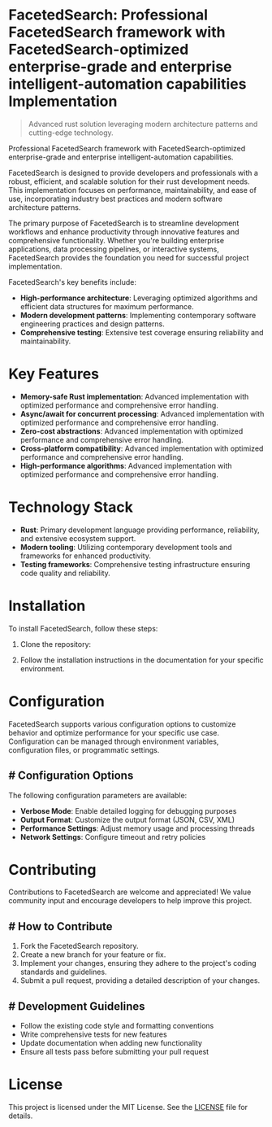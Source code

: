 <!-- fallback_FacetedSearch_20250810101605_26399 -->

# FacetedSearch: Professional FacetedSearch framework with FacetedSearch-optimized enterprise-grade and enterprise intelligent-automation capabilities Implementation
> Advanced rust solution leveraging modern architecture patterns and cutting-edge technology.

Professional FacetedSearch framework with FacetedSearch-optimized enterprise-grade and enterprise intelligent-automation capabilities.

FacetedSearch is designed to provide developers and professionals with a robust, efficient, and scalable solution for their rust development needs. This implementation focuses on performance, maintainability, and ease of use, incorporating industry best practices and modern software architecture patterns.

The primary purpose of FacetedSearch is to streamline development workflows and enhance productivity through innovative features and comprehensive functionality. Whether you're building enterprise applications, data processing pipelines, or interactive systems, FacetedSearch provides the foundation you need for successful project implementation.

FacetedSearch's key benefits include:

* **High-performance architecture**: Leveraging optimized algorithms and efficient data structures for maximum performance.
* **Modern development patterns**: Implementing contemporary software engineering practices and design patterns.
* **Comprehensive testing**: Extensive test coverage ensuring reliability and maintainability.

# Key Features

* **Memory-safe Rust implementation**: Advanced implementation with optimized performance and comprehensive error handling.
* **Async/await for concurrent processing**: Advanced implementation with optimized performance and comprehensive error handling.
* **Zero-cost abstractions**: Advanced implementation with optimized performance and comprehensive error handling.
* **Cross-platform compatibility**: Advanced implementation with optimized performance and comprehensive error handling.
* **High-performance algorithms**: Advanced implementation with optimized performance and comprehensive error handling.

# Technology Stack

* **Rust**: Primary development language providing performance, reliability, and extensive ecosystem support.
* **Modern tooling**: Utilizing contemporary development tools and frameworks for enhanced productivity.
* **Testing frameworks**: Comprehensive testing infrastructure ensuring code quality and reliability.

# Installation

To install FacetedSearch, follow these steps:

1. Clone the repository:


2. Follow the installation instructions in the documentation for your specific environment.

# Configuration

FacetedSearch supports various configuration options to customize behavior and optimize performance for your specific use case. Configuration can be managed through environment variables, configuration files, or programmatic settings.

## # Configuration Options

The following configuration parameters are available:

* **Verbose Mode**: Enable detailed logging for debugging purposes
* **Output Format**: Customize the output format (JSON, CSV, XML)
* **Performance Settings**: Adjust memory usage and processing threads
* **Network Settings**: Configure timeout and retry policies

# Contributing

Contributions to FacetedSearch are welcome and appreciated! We value community input and encourage developers to help improve this project.

## # How to Contribute

1. Fork the FacetedSearch repository.
2. Create a new branch for your feature or fix.
3. Implement your changes, ensuring they adhere to the project's coding standards and guidelines.
4. Submit a pull request, providing a detailed description of your changes.

## # Development Guidelines

* Follow the existing code style and formatting conventions
* Write comprehensive tests for new features
* Update documentation when adding new functionality
* Ensure all tests pass before submitting your pull request

# License

This project is licensed under the MIT License. See the [LICENSE](https://github.com/laurindoisaac/FacetedSearch/blob/main/LICENSE) file for details.

